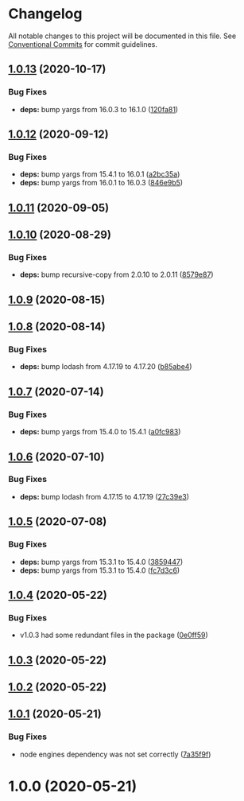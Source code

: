 # Changelog

All notable changes to this project will be documented in this file. See
[Conventional Commits](https://conventionalcommits.org) for commit guidelines.

## [1.0.13](https://github.com/libinvarghese/recursive-copy-cli/compare/v1.0.12...v1.0.13) (2020-10-17)


### Bug Fixes

* **deps:** bump yargs from 16.0.3 to 16.1.0 ([120fa81](https://github.com/libinvarghese/recursive-copy-cli/commit/120fa8188e81151e8608af304bf67431aa72d785))

## [1.0.12](https://github.com/libinvarghese/recursive-copy-cli/compare/v1.0.11...v1.0.12) (2020-09-12)


### Bug Fixes

* **deps:** bump yargs from 15.4.1 to 16.0.1 ([a2bc35a](https://github.com/libinvarghese/recursive-copy-cli/commit/a2bc35a3ff03135863208e477bfaa36ff755c0fc))
* **deps:** bump yargs from 16.0.1 to 16.0.3 ([846e9b5](https://github.com/libinvarghese/recursive-copy-cli/commit/846e9b5bfeb39d0ba50c027004d6c9eb647f6094))

## [1.0.11](https://github.com/libinvarghese/recursive-copy-cli/compare/v1.0.10...v1.0.11) (2020-09-05)

## [1.0.10](https://github.com/libinvarghese/recursive-copy-cli/compare/v1.0.9...v1.0.10) (2020-08-29)


### Bug Fixes

* **deps:** bump recursive-copy from 2.0.10 to 2.0.11 ([8579e87](https://github.com/libinvarghese/recursive-copy-cli/commit/8579e87179c2b7205c393bc05a707333ec232400))

## [1.0.9](https://github.com/libinvarghese/recursive-copy-cli/compare/v1.0.8...v1.0.9) (2020-08-15)

## [1.0.8](https://github.com/libinvarghese/recursive-copy-cli/compare/v1.0.7...v1.0.8) (2020-08-14)


### Bug Fixes

* **deps:** bump lodash from 4.17.19 to 4.17.20 ([b85abe4](https://github.com/libinvarghese/recursive-copy-cli/commit/b85abe4166cc6841d2b325dbe98f6018c4f848e9))

## [1.0.7](https://github.com/libinvarghese/recursive-copy-cli/compare/v1.0.6...v1.0.7) (2020-07-14)


### Bug Fixes

* **deps:** bump yargs from 15.4.0 to 15.4.1 ([a0fc983](https://github.com/libinvarghese/recursive-copy-cli/commit/a0fc983595913dd2e77bdb2cdd7d9eeb55faa5a0))

## [1.0.6](https://github.com/libinvarghese/recursive-copy-cli/compare/v1.0.5...v1.0.6) (2020-07-10)


### Bug Fixes

* **deps:** bump lodash from 4.17.15 to 4.17.19 ([27c39e3](https://github.com/libinvarghese/recursive-copy-cli/commit/27c39e3b121f81527791c5eefe2962ef269f9d81))

## [1.0.5](https://github.com/libinvarghese/recursive-copy-cli/compare/v1.0.4...v1.0.5) (2020-07-08)


### Bug Fixes

* **deps:** bump yargs from 15.3.1 to 15.4.0 ([3859447](https://github.com/libinvarghese/recursive-copy-cli/commit/3859447230c384c345f96445560e0dfcea5136a9))
* **deps:** bump yargs from 15.3.1 to 15.4.0 ([fc7d3c6](https://github.com/libinvarghese/recursive-copy-cli/commit/fc7d3c6521481ac18d1864939aa9c42a02651655))

## [1.0.4](https://github.com/libinvarghese/recursive-copy-cli/compare/v1.0.3...v1.0.4) (2020-05-22)


### Bug Fixes

* v1.0.3 had some redundant files in the package ([0e0ff59](https://github.com/libinvarghese/recursive-copy-cli/commit/0e0ff59a18bcddf2bc5984f9fc21956b2f62bb43))

## [1.0.3](https://github.com/libinvarghese/recursive-copy-cli/compare/v1.0.2...v1.0.3) (2020-05-22)

## [1.0.2](https://github.com/libinvarghese/recursive-copy-cli/compare/v1.0.1...v1.0.2) (2020-05-22)

## [1.0.1](https://github.com/libinvarghese/recursive-copy-cli/compare/v1.0.0...v1.0.1) (2020-05-21)


### Bug Fixes

* node engines dependency was not set correctly ([7a35f9f](https://github.com/libinvarghese/recursive-copy-cli/commit/7a35f9fa9dfb44761f85d73b15d1cdfd067c0e4a))

# 1.0.0 (2020-05-21)
